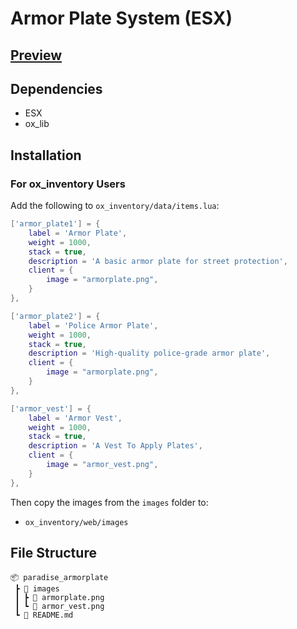 # Armor Plate System (ESX)

## [Preview](https://youtu.be/34XZO9kEaJM)

## Dependencies

- ESX
- ox_lib

## Installation

### For ox_inventory Users

Add the following to `ox_inventory/data/items.lua`:

```lua
['armor_plate1'] = {
    label = 'Armor Plate',
    weight = 1000,
    stack = true,
    description = 'A basic armor plate for street protection',
    client = {
        image = "armorplate.png",
    }
},

['armor_plate2'] = {
    label = 'Police Armor Plate',
    weight = 1000,
    stack = true,
    description = 'High-quality police-grade armor plate',
    client = {
        image = "armorplate.png",
    }
},

['armor_vest'] = {
    label = 'Armor Vest',
    weight = 1000,
    stack = true,
    description = 'A Vest To Apply Plates',
    client = {
        image = "armor_vest.png",
    }
},
```

Then copy the images from the `images` folder to:
- `ox_inventory/web/images`


## File Structure

```
📦 paradise_armorplate
 ┣ 📂 images
 ┃ ┣ 📜 armorplate.png
 ┃ ┗ 📜 armor_vest.png
 ┗ 📜 README.md
```
